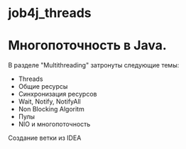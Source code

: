 # job4j_threads

# Многопоточность в Java.

В разделе "Multithreading" затронуты следующие темы:
  - Threads
  - Общие ресурсы
  - Синхронизация ресурсов
  - Wait, Notify, NotifyAll
  - Non Blocking Algoritm
  - Пулы
  - NIO и многопоточность

Создание ветки из IDEA